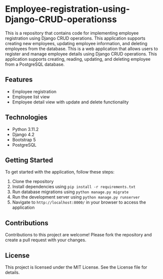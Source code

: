 # Employee-registration-using-Django-CRUD-operationss
This is a repository that contains code for implementing employee registration using Django CRUD operations. This application supports creating new employees, updating employee information, and deleting employees from the database.
This is a web application that allows users to register and manage employee details using Django CRUD operations. This application supports creating, reading, updating, and deleting employee from a PostgreSQL database.
## Features
- Employee registration <br>
- Employee list view <br>
- Employee detail view with update and delete functionality
## Technologies
- Python 3.11.2 <br>
- Django 4.2 <br>
- Bootstrap 5
- PostgreSQL
## Getting Started
 To get started with the application, follow these steps:<br>
 1. Clone the repository
 2. Install dependencies using `pip install -r requirements.txt`
 3. Run database migrations using `python manage.py migrate`
 4. Run the development server using `python manage.py runserver`
 5. Navigate to `http://localhost:8000/` in your browser to access the application
 ## Contributions 
 Contributions to this project are welcome! Please fork the repository and create a pull request with your changes.
 ## License
 This project is licensed under the MIT License. See the License file for details.
